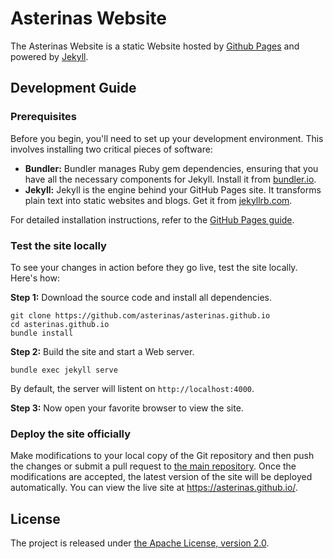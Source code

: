 # Asterinas Website

The Asterinas Website is a static Website
hosted by [Github Pages](https://pages.github.com/)
and powered by [Jekyll](https://jekyllrb.com/).

## Development Guide

### Prerequisites

Before you begin,
you'll need to set up your development environment.
This involves installing two critical pieces of software:

- **Bundler:** Bundler manages Ruby gem dependencies, ensuring that you have all the necessary components for Jekyll. Install it from [bundler.io](https://bundler.io/).
- **Jekyll:** Jekyll is the engine behind your GitHub Pages site. It transforms plain text into static websites and blogs. Get it from [jekyllrb.com](https://jekyllrb.com/).

For detailed installation instructions,
refer to the [GitHub Pages guide](https://docs.github.com/en/pages/setting-up-a-github-pages-site-with-jekyll/creating-a-github-pages-site-with-jekyll#prerequisites).

### Test the site locally

To see your changes in action before they go live, test the site locally.
Here's how:

**Step 1:** Download the source code and install all dependencies.

```
git clone https://github.com/asterinas/asterinas.github.io
cd asterinas.github.io
bundle install
```

**Step 2:** Build the site and start a Web server.

```
bundle exec jekyll serve
```

By default, the server will listent on `http://localhost:4000`.

**Step 3:** Now open your favorite browser to view the site.

### Deploy the site officially

Make modifications to your local copy of the Git repository
and then push the changes or submit a pull request to
[the main repository](https://github.com/asterinas/asterinas.github.io).
Once the modifications are accepted,
the latest version of the site will be deployed automatically.
You can view the live site at https://asterinas.github.io/.

## License

The project is released under [the Apache License, version 2.0](http://www.apache.org/licenses/LICENSE-2.0).
